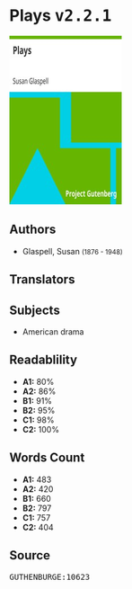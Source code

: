 # Plays <kbd>v2.2.1</kbd>

![](./cover.medium.jpg "")

## Authors


 - Glaspell, Susan <small>(1876 - 1948)</small>

## Translators



## Subjects


 - American drama

## Readablility


 - **A1:** 80%
 - **A2:** 86%
 - **B1:** 91%
 - **B2:** 95%
 - **C1:** 98%
 - **C2:** 100%

## Words Count


 - **A1:** 483
 - **A2:** 420
 - **B1:** 660
 - **B2:** 797
 - **C1:** 757
 - **C2:** 404

## Source


<kbd>GUTHENBURGE:10623</kbd>

